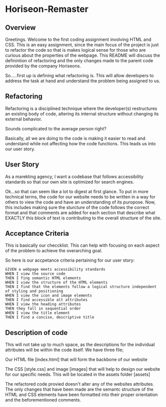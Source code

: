 # Horiseon-Remaster

## Overview

Greetings. Welcome to the first coding assignment involving HTML and CSS. This is an easy assignment, since the main focus of the project is just to refactor the code so that is makes logical sense for those who are curious about the properties of the webpage. This README will discuss the definintion of refactoring and the only changes made to the parent code provided by the company Horiseons.

So.....first up is defining what refactoring is. This will allow developers to address the task at hand and understand the problem being assigned to us. 

## Refactoring

Refactoring is a disciplined technique where the developer(s) restructures an existing body of code, altering its internal structure without changing its external behavior.

Sounds complicated to the average person right?

Basically, all we are doing to the code is making it easier to read and understand while not affecting how the code functions. This leads us into our user story.

## User Story

As a marekting agency, I want a codebase that follows accessibility standards so that our own site is optimized for search engines.

Ok...so that can seem like a lot to digest at first glance. To put in more technical terms, the code for our website needs to be written in a way for others to view the code and have an understanding of its puropose. Now, this includes making sure the sturcture of the code follows the correct format and that comments are added for each section that describe what EXACTLY this block of text is contributing to the overall structure of the site.

## Acceptance Criteria

This is basically our checcklist. This can help with focusing on each aspect of the problem to achieve the overarching goal.

So here is our accpetance criteria pertaining for our user story:

```
GIVEN a webpage meets accessibility standards
WHEN I view the source code
THEN I fing semantic HTML elements
WHEN I view the structure of the HTML elements
THEN I find that the elements follow a logical structure independent of styling and positioning
WHEN I view the icon and image elements
THEN I find accessible alt attributes
WHEN I view the heading attributes
THEN they fall in sequential order
WHEN I view the title element
THEN I find a concise, descriptive title

```

## Description of code

This will not take up to much space, as the descriptions for the individual attributes will be within the code itself. We have three file; 

Our HTML file [index.html] that will form the backbone of our website

The CSS [style.css] and image [images] that will help to design our website for our specific needs. This will be located in the assets folder [assets]

The refactored code provied doesn't alter any of the websites attributes. The only changes that have been made are the semantc structure of the HTML and CSS elements have been formatted into their proper orientation and the beforementioned comments. 
